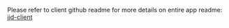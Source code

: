 Please refer to client github readme for more details on entire app readme: [jjd-client](https://github.com/sartoriusrex/jjd-client)